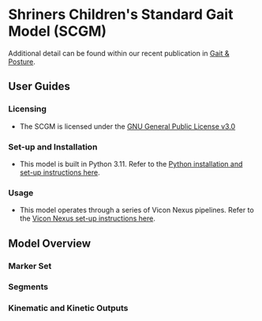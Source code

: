 # Shriners Children's Standard Gait Model (SCGM)
Additional detail can be found within our recent publication in [Gait & Posture](10.1016/j.gaitpost.2024.03.006).

## User Guides
### Licensing
+ The SCGM is licensed under the [GNU General Public License v3.0](LICENSE)
  
### Set-up and Installation
+ This model is built in Python 3.11. Refer to the [Python installation and set-up instructions here](User%20Guides/1.Python%20and%20Nexus%20Version%20Requirements%20and%20Installation.pdf).
### Usage
+ This model operates through a series of Vicon Nexus pipelines. Refer to the [Vicon Nexus set-up instructions here](User%20Guides/2.Shriners%20Gait%20Model%20Setup.pdf).

## Model Overview
### Marker Set

### Segments

### Kinematic and Kinetic Outputs
